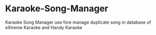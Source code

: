 # Karaoke-Song-Manager
Karaoke Song Manager use fore manage duplicate song in database of  eXtreme Karaoke and Handy Karaoke

